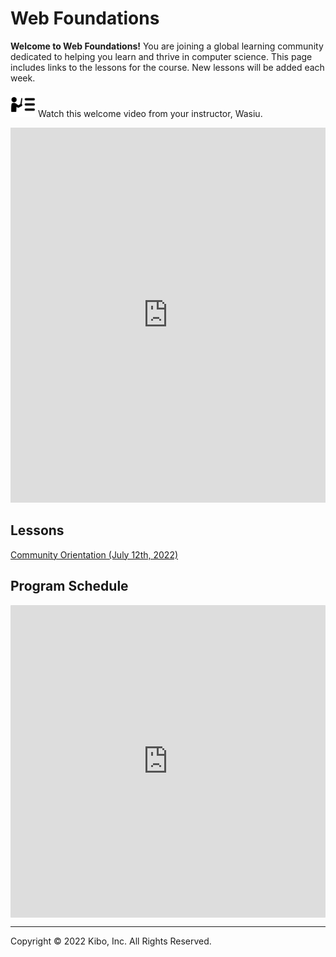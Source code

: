 # Web Foundations


**Welcome to Web Foundations!** You are joining a global learning community dedicated to helping you learn and thrive in computer science. This page includes links to the lessons for the course.  New lessons will be added each week.

<aside>


<img src="./web-foundations-july-2022/instruction.png" alt="Web foundation" width="40px" /> Watch this welcome video from your instructor, Wasiu.

</aside>

<div style="position: relative; height: 100%; width: 100%;">
    <iframe width="100%" height="600" src="https://www.youtube.com/embed/j4ilyAbvsF4" title="Welcome to the web foundation course" frameborder="0" allow="accelerometer; autoplay; clipboard-write; encrypted-media; gyroscope; picture-in-picture" allowfullscreen></iframe>
</div>

## Lessons

[Community Orientation (July 12th, 2022)](/web-foundations-july-2022/community-orientation-july-2022.md)

## Program Schedule

<div style="width:100%;height:500px;"><iframe src="https://docs.google.com/presentation/embed?id=1SEl_0UKs5AlfQ9fhM9JI2bExmD1tW7iPLnVqnkbrjPI" frameborder="0" sandbox="allow-scripts allow-popups allow-top-navigation-by-user-activation allow-forms allow-same-origin" allowfullscreen="" style="width: 100%; height: 100%; border-radius: 1px; pointer-events: auto; background-color: white;"></iframe></div>

---

Copyright © 2022 Kibo, Inc. All Rights Reserved.